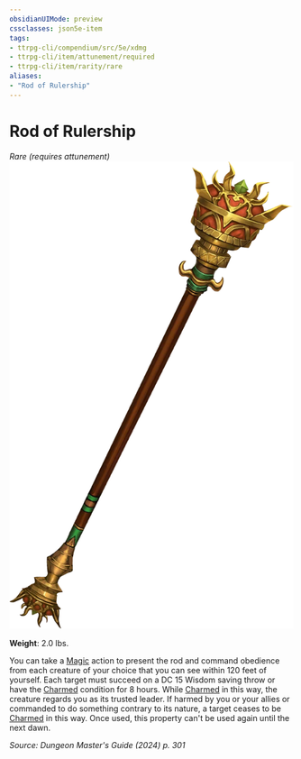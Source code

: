 ```yaml
---
obsidianUIMode: preview
cssclasses: json5e-item
tags:
- ttrpg-cli/compendium/src/5e/xdmg
- ttrpg-cli/item/attunement/required
- ttrpg-cli/item/rarity/rare
aliases: 
- "Rod of Rulership"
---
```

# Rod of Rulership
*Rare (requires attunement)*  
![](3-Compendium/items/img/rod-of-rulership.webp#right)

**Weight**: 2.0 lbs.

You can take a [Magic](3-Compendium/rules/actions.md#Magic) action to present the rod and command obedience from each creature of your choice that you can see within 120 feet of yourself. Each target must succeed on a DC 15 Wisdom saving throw or have the [Charmed](3-Compendium/rules/conditions.md#Charmed) condition for 8 hours. While [Charmed](3-Compendium/rules/conditions.md#Charmed) in this way, the creature regards you as its trusted leader. If harmed by you or your allies or commanded to do something contrary to its nature, a target ceases to be [Charmed](3-Compendium/rules/conditions.md#Charmed) in this way. Once used, this property can't be used again until the next dawn.

*Source: Dungeon Master's Guide (2024) p. 301*
